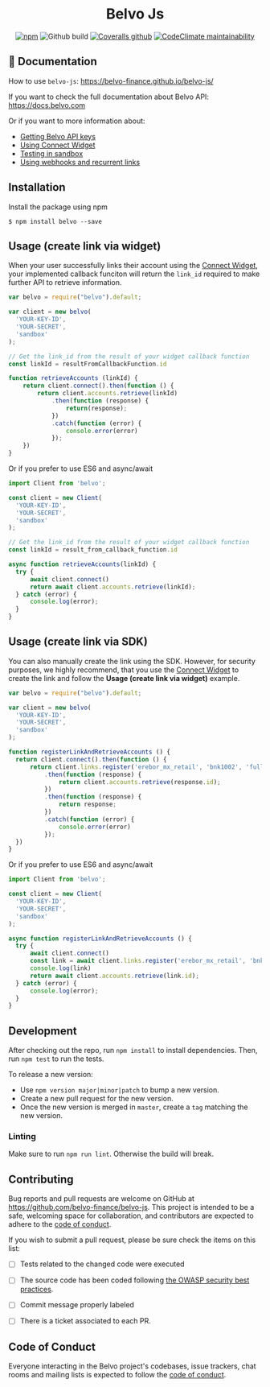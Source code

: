 <h1 align="center">Belvo Js</h1>
<p align="center">
    <a href="https://www.npmjs.com/package/belvo"><img alt="npm" src="https://img.shields.io/npm/v/belvo?style=for-the-badge"></a>
    <img alt="Github build" src="https://img.shields.io/github/workflow/status/belvo-finance/belvo-js/Tests?style=for-the-badge">
    <a href="https://coveralls.io/github/belvo-finance/belvo-js"><img alt="Coveralls github" src="https://img.shields.io/coveralls/github/belvo-finance/belvo-js?style=for-the-badge"></a>
    <a href="https://codeclimate.com/github/belvo-finance/belvo-js"><img alt="CodeClimate maintainability" src="https://img.shields.io/codeclimate/maintainability/belvo-finance/belvo-js?style=for-the-badge"></a>
</p>

## 📕 Documentation
How to use `belvo-js`: https://belvo-finance.github.io/belvo-js/

If you want to check the full documentation about Belvo API: https://docs.belvo.com

Or if you want to more information about:
* [Getting Belvo API keys](https://developers.belvo.com/docs/get-your-belvo-api-keys)
* [Using Connect Widget](https://developers.belvo.com/docs/connect-widget)
* [Testing in sandbox](https://developers.belvo.com/docs/test-in-sandbox)
* [Using webhooks and recurrent links](https://developers.belvo.com/docs/webhooks)

## Installation
Install the package using npm
```
$ npm install belvo --save
```

## Usage (create link via widget)

When your user successfully links their account using the [Connect Widget](https://developers.belvo.com/docs/connect-widget), your implemented callback funciton will return the `link_id` required to make further API to retrieve information.


```javascript
var belvo = require("belvo").default;

var client = new belvo(
  'YOUR-KEY-ID',
  'YOUR-SECRET',
  'sandbox'
);

// Get the link_id from the result of your widget callback function
const linkId = resultFromCallbackFunction.id

function retrieveAccounts (linkId) {
    return client.connect().then(function () {
        return client.accounts.retrieve(linkId)
            .then(function (response) {
                return(response);
            })
            .catch(function (error) {
                console.error(error)
            });
    })
}

```


Or if you prefer to use ES6 and async/await

```javascript
import Client from 'belvo';

const client = new Client(
  'YOUR-KEY-ID',
  'YOUR-SECRET',
  'sandbox'
);

// Get the link_id from the result of your widget callback function
const linkId = result_from_callback_function.id

async function retrieveAccounts(linkId) {
  try {
      await client.connect()
      return await client.accounts.retrieve(linkId);
  } catch (error) {
      console.log(error);
  }
}
```


## Usage (create link via SDK)

You can also manually create the link using the SDK. However, for security purposes, we highly recommend, that you use the [Connect Widget](https://developers.belvo.com/docs/connect-widget) to create the link and follow the **Usage (create link via widget)** example.


```javascript
var belvo = require("belvo").default;

var client = new belvo(
  'YOUR-KEY-ID',
  'YOUR-SECRET',
  'sandbox'
);

function registerLinkAndRetrieveAccounts () {
  return client.connect().then(function () {
      return client.links.register('erebor_mx_retail', 'bnk1002', 'full')
          .then(function (response) {
              return client.accounts.retrieve(response.id);
          })
          .then(function (response) {
              return response;
          })
          .catch(function (error) {
              console.error(error)
          });
  })
}
```
Or if you prefer to use ES6 and async/await

```javascript
import Client from 'belvo';

const client = new Client(
  'YOUR-KEY-ID',
  'YOUR-SECRET',
  'sandbox'
);

async function registerLinkAndRetrieveAccounts () {
  try {
      await client.connect()
      const link = await client.links.register('erebor_mx_retail', 'bnk1006', 'supersecret');
      console.log(link)
      return await client.accounts.retrieve(link.id);
  } catch (error) {
      console.log(error);
  }
}
```

## Development
After checking out the repo, run `npm install` to install dependencies. Then, run `npm test` to run the tests.

To release a new version:
- Use `npm version major|minor|patch` to bump a new version.
- Create a new pull request for the new version.
- Once the new version is merged in `master`, create a `tag` matching the new version.

### Linting
Make sure to run `npm run lint`. Otherwise the build will break. 

## Contributing

Bug reports and pull requests are welcome on GitHub at https://github.com/belvo-finance/belvo-js. This project is intended to be a safe, welcoming space for collaboration, and contributors are expected to adhere to the [code of conduct](https://github.com/belvo-finance/belvo-js/blob/master/CODE_OF_CONDUCT.md).

If you wish to submit a pull request, please be sure check the items on this list:
- [ ] Tests related to the changed code were executed
- [ ] The source code has been coded following [the OWASP security best practices](https://owasp.org/www-pdf-archive/OWASP_SCP_Quick_Reference_Guide_v2.pdf).
- [ ] Commit message properly labeled
- [ ] There is a ticket associated to each PR. 


## Code of Conduct

Everyone interacting in the Belvo project's codebases, issue trackers, chat rooms and mailing lists is expected to follow the [code of conduct](https://github.com/belvo-finance/belvo-js/blob/master/CODE_OF_CONDUCT.md).
